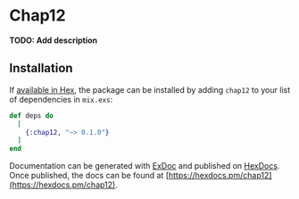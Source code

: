 # Chap12

**TODO: Add description**

## Installation

If [available in Hex](https://hex.pm/docs/publish), the package can be installed
by adding `chap12` to your list of dependencies in `mix.exs`:

```elixir
def deps do
  [
    {:chap12, "~> 0.1.0"}
  ]
end
```

Documentation can be generated with [ExDoc](https://github.com/elixir-lang/ex_doc)
and published on [HexDocs](https://hexdocs.pm). Once published, the docs can
be found at [https://hexdocs.pm/chap12](https://hexdocs.pm/chap12).

